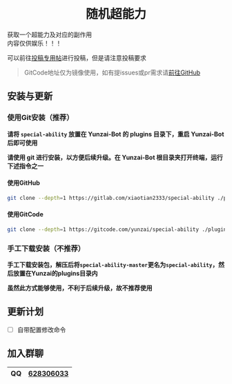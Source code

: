 # <center>随机超能力</center>

获取一个超能力及对应的副作用  
内容仅供娱乐！！！

可以前往[投稿专用帖](https://github.com/xiaotian2333/yunzai-plugins-Single-file/discussions/1)进行投稿，但是请注意投稿要求

> GitCode地址仅为镜像使用，如有提issues或pr需求请[前往GitHub](https://gitlab.com/xiaotian2333/special-ability)

## 安装与更新

### 使用Git安装（推荐）

**请将 `special-ability` 放置在 Yunzai-Bot 的 plugins 目录下，重启 Yunzai-Bot 后即可使用<br>**

**请使用 git 进行安装，以方便后续升级。在 Yunzai-Bot 根目录夹打开终端，运行下述指令之一<br>**

#### **使用GitHub**

``` bash
git clone --depth=1 https://gitlab.com/xiaotian2333/special-ability ./plugins/special-ability/
```

#### **使用GitCode**

``` bash
git clone --depth=1 https://gitcode.com/yunzai/special-ability ./plugins/special-ability/
```

### 手工下载安装（不推荐）

**手工下载安装包，解压后将`special-ability-master`更名为`special-ability`，然后放置在Yunzai的plugins目录内<br>**

**虽然此方式能够使用，不利于后续升级，故不推荐使用<br>**

## 更新计划

- [ ] 自带配置修改命令

## 加入群聊

| QQ | [628306033](https://jq.qq.com/?k=fjSGhscz) |
|----|--------------------------------------------|

